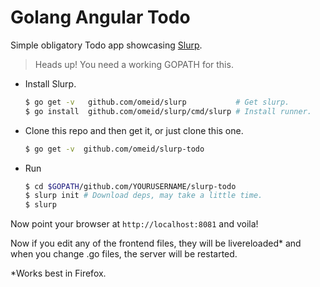 # Golang Angular Todo
Simple obligatory Todo app showcasing [Slurp](https://github.com/omeid/slurp).

> Heads up! You need a working GOPATH for this.


- Install Slurp.
  ```bash
  $ go get -v   github.com/omeid/slurp           # Get slurp.
  $ go install  github.com/omeid/slurp/cmd/slurp # Install runner.
  ```

- Clone this repo and then get it, or just clone this one.
  ```bash
  $ go get -v  github.com/omeid/slurp-todo
  ```

- Run 
  ```bash
  $ cd $GOPATH/github.com/YOURUSERNAME/slurp-todo
  $ slurp init # Download deps, may take a little time.
  $ slurp 
  ```

Now point your browser at `http://localhost:8081` and voila!

Now if you edit any of the frontend files, they will be livereloaded\*
and when you change .go files, the server will be restarted.


\*Works best in Firefox.
